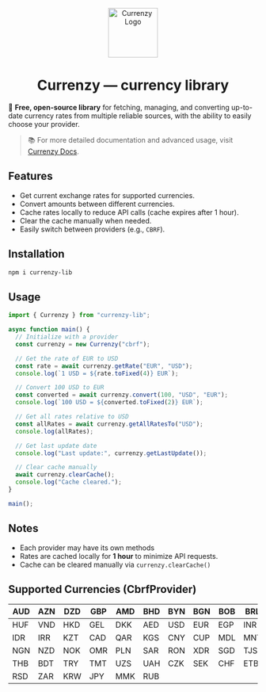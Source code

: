 <p align="center">
  <img width="100" height="100" src="https://raw.githubusercontent.com/vahe-sargsyan2005/Currenzy/refs/heads/main/web/currenzy.png" alt="Currenzy Logo"/>
</p>
<div align="center">
  <h1>Currenzy — currency library</h1>
</div>

💱 **Free, open-source library** for fetching, managing, and converting up-to-date currency rates from multiple reliable sources, with the ability to easily choose your provider.

> 📚 For more detailed documentation and advanced usage, visit [Currenzy Docs](https://your-docs-link-here.com).

## Features

- Get current exchange rates for supported currencies.
- Convert amounts between different currencies.
- Cache rates locally to reduce API calls (cache expires after 1 hour).
- Clear the cache manually when needed.
- Easily switch between providers (e.g., `CBRF`).

## Installation
```bash
npm i currenzy-lib
```

## Usage
```javascript
import { Currenzy } from "currenzy-lib";

async function main() {
  // Initialize with a provider
  const currenzy = new Currenzy("cbrf");

  // Get the rate of EUR to USD
  const rate = await currenzy.getRate("EUR", "USD");
  console.log(`1 USD = ${rate.toFixed(4)} EUR`);

  // Convert 100 USD to EUR
  const converted = await currenzy.convert(100, "USD", "EUR");
  console.log(`100 USD = ${converted.toFixed(2)} EUR`);

  // Get all rates relative to USD
  const allRates = await currenzy.getAllRatesTo("USD");
  console.log(allRates);

  // Get last update date
  console.log("Last update:", currenzy.getLastUpdate());

  // Clear cache manually
  await currenzy.clearCache();
  console.log("Cache cleared.");
}

main();
```

## Notes
- Each provider may have its own methods
- Rates are cached locally for <strong>1 hour</strong> to minimize API requests.
- Cache can be cleared manually via ```currenzy.clearCache()```

## Supported Currencies (CbrfProvider)
| AUD | AZN | DZD | GBP | AMD | BHD | BYN | BGN | BOB | BRL |
|-----|-----|-----|-----|-----|-----|-----|-----|-----|-----|
| HUF | VND | HKD | GEL | DKK | AED | USD | EUR | EGP | INR |
| IDR | IRR | KZT | CAD | QAR | KGS | CNY | CUP | MDL | MNT |
| NGN | NZD | NOK | OMR | PLN | SAR | RON | XDR | SGD | TJS |
| THB | BDT | TRY | TMT | UZS | UAH | CZK | SEK | CHF | ETB |
| RSD | ZAR | KRW | JPY | MMK | RUB |     |     |     |     |

